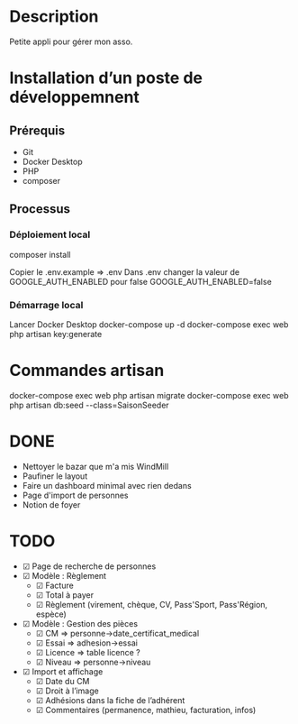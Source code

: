 # Description

Petite appli pour gérer mon asso.

# Installation d’un poste de développemnent

## Prérequis

- Git
- Docker Desktop
- PHP
- composer

## Processus

### Déploiement local

composer install

Copier le .env.example => .env
Dans .env changer la valeur de GOOGLE_AUTH_ENABLED pour false
GOOGLE_AUTH_ENABLED=false

### Démarrage local

Lancer Docker Desktop
docker-compose up -d
docker-compose exec web php artisan key:generate

# Commandes artisan

docker-compose exec web php artisan migrate
docker-compose exec web php artisan db:seed --class=SaisonSeeder

# DONE

- Nettoyer le bazar que m'a mis WindMill
- Paufiner le layout
- Faire un dashboard minimal avec rien dedans
- Page d'import de personnes
- Notion de foyer

# TODO

- ☑ Page de recherche de personnes
- ☑ Modèle : Règlement
  - ☑ Facture
  - ☑ Total à payer
  - ☑ Règlement (virement, chèque, CV, Pass'Sport, Pass'Région, espèce)
- ☑ Modèle : Gestion des pièces
  - ☑ CM => personne->date_certificat_medical
  - ☑ Essai => adhesion->essai
  - ☑ Licence => table licence ?
  - ☑ Niveau => personne->niveau
- ☑ Import et affichage
  - ☑ Date du CM
  - ☑ Droit à l’image
  - ☑ Adhésions dans la fiche de l’adhérent
  - ☑ Commentaires (permanence, mathieu, facturation, infos)
